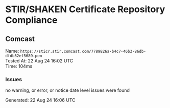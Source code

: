 # STIR/SHAKEN Certificate Repository Compliance

## Comcast

Name: `https://sticr.stir.comcast.com/7789826a-b4c7-46b3-86db-dfdb52ef5689.pem`\
Tested At: 22 Aug 24 16:02 UTC\
Time: 104ms

### Issues

no warning, or error, or notice date level issues were found

Generated: 22 Aug 24 16:06 UTC